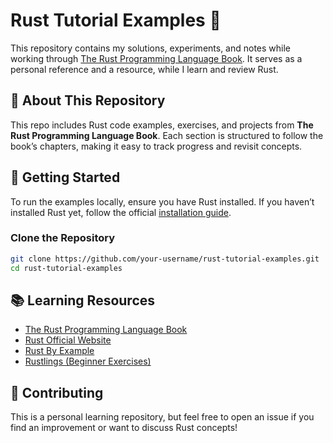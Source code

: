 # Rust Tutorial Examples 🚀

This repository contains my solutions, experiments, and notes while working through [The Rust Programming Language Book](https://doc.rust-lang.org/book/). It serves as a personal reference and a resource, while I learn and review Rust.

## 📖 About This Repository
This repo includes Rust code examples, exercises, and projects from **The Rust Programming Language Book**. Each section is structured to follow the book’s chapters, making it easy to track progress and revisit concepts.


## 🚀 Getting Started
To run the examples locally, ensure you have Rust installed. If you haven’t installed Rust yet, follow the official [installation guide](https://www.rust-lang.org/tools/install).

### Clone the Repository
```sh
git clone https://github.com/your-username/rust-tutorial-examples.git
cd rust-tutorial-examples
```


## 📚 Learning Resources
- [The Rust Programming Language Book](https://doc.rust-lang.org/book/)
- [Rust Official Website](https://www.rust-lang.org/)
- [Rust By Example](https://doc.rust-lang.org/stable/rust-by-example/)
- [Rustlings (Beginner Exercises)](https://github.com/rust-lang/rustlings)

## 🤝 Contributing
This is a personal learning repository, but feel free to open an issue if you find an improvement or want to discuss Rust concepts!


